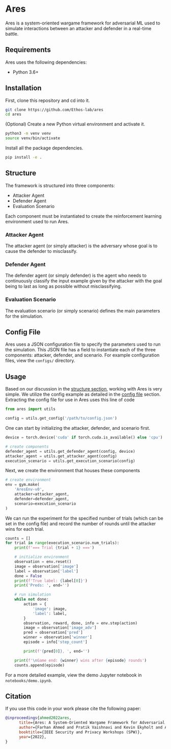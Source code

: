 # Ares

Ares is a system-oriented wargame framework for adversarial ML used to simulate interactions between an attacker and defender in a real-time battle.

## Requirements

Ares uses the following dependencies:

- Python 3.6+

## Installation

First, clone this repository and cd into it.

```bash
git clone https://github.com/Ethos-lab/ares
cd ares
```

(Optional) Create a new Python virtual environment and activate it.

```bash
python3 -m venv venv
source venv/bin/activate
```

Install all the package dependencies.

```bash
pip install -e .
```

## Structure

The framework is structured into three components:

- Attacker Agent
- Defender Agent
- Evaluation Scenario

Each component must be instantiated to create the reinforcement learning environment used to run Ares.

### Attacker Agent

The attacker agent (or simply attacker) is the adversary whose goal is to cause the defender to misclassify.

### Defender Agent

The defender agent (or simply defender) is the agent who needs to continuously classify the input example given by the attacker with the goal being to last as long as possible without misclassifying.

### Evaluation Scenario

The evaluation scenario (or simply scenario) defines the main parameters for the simulation.

## Config File

Ares uses a JSON configuration file to specify the parameters used to run the simulation. This JSON file has a field to instantiate each of the three components: attacker, defender, and scenario. For example configuration files, view the `configs/` directory.

## Usage

Based on our discussion in the [structure section](#structure), working with Ares is very simple. We utilize the config example as detailed in the [config file](#config-file) section. Extracting the config file for use in Ares uses this line of code

```python
from ares import utils

config = utils.get_config('/path/to/config.json')
```

One can start by initializing the attacker, defender, and scenario first.

```python
device = torch.device('cuda' if torch.cuda.is_available() else 'cpu')

# create components
defender_agent = utils.get_defender_agent(config, device)
attacker_agent = utils.get_attacker_agent(config)
execution_scenario = utils.get_execution_scenario(config)
```

Next, we create the environment that houses these components

```python
# create environment
env = gym.make(
    'AresEnv-v0',
    attacker=attacker_agent,
    defender=defender_agent,
    scenario=execution_scenario
)
```

We can run the experiment for the specified number of trials (which can be set in the config file) and record the number of rounds until the attacker wins for each trial.

```python
counts = []
for trial in range(execution_scenario.num_trials):
    print(f'=== Trial {trial + 1} ===')

    # initialize environment
    observation = env.reset()
    image = observation['image']
    label = observation['label']
    done = False
    print(f'True label: {label[0]}')
    print('Preds: ', end='')

    # run simulation
    while not done:
        action = {
            'image': image,
            'label': label,
        }
        observation, reward, done, info = env.step(action)
        image = observation['image_adv']
        pred = observation['pred']
        winner = observation['winner']
        episode = info['step_count']

        print(f'{pred[0]}, ', end='')

    print(f'\nGame end: {winner} wins after {episode} rounds')
    counts.append(episode)
```

For a more detailed example, view the demo Jupyter notebook in `notebooks/demo.ipynb`.

## Citation

If you use this code in your work please cite the following paper:

```bibtex
@inproceedings{ahmed2022ares,
      title={Ares: A System-Oriented Wargame Framework for Adversarial ML},
      author={Farhan Ahmed and Pratik Vaishnavi and Kevin Ekyholt and Amir Rahmati},
      booktitle={IEEE Security and Privacy Workshops (SPW)},
      year={2022},
}
```
